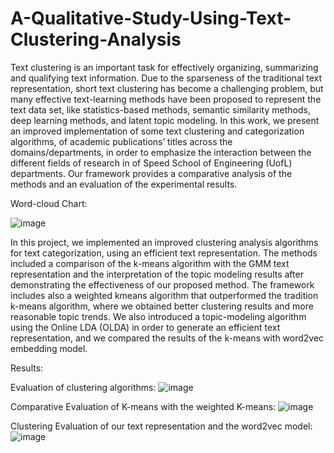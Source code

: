 # A-Qualitative-Study-Using-Text-Clustering-Analysis

Text clustering is an important task for effectively organizing, summarizing and qualifying text
information. Due to the sparseness of the traditional text representation, short text clustering has
become a challenging problem, but many effective text-learning methods have been proposed to
represent the text data set, like statistics-based methods, semantic similarity methods, deep learning
methods, and latent topic modeling. In this work, we present an improved implementation of some
text clustering and categorization algorithms, of academic publications’ titles across the
domains/departments, in order to emphasize the interaction between the different fields of research in
of Speed School of Engineering (UofL) departments.
Our framework provides a comparative analysis of the methods and an evaluation of the experimental results.

Word-cloud Chart:

![image](https://user-images.githubusercontent.com/51833664/113954835-9b618b00-97e8-11eb-815f-270598603d79.png)

In this project, we implemented an improved clustering analysis algorithms for text
categorization, using an efficient text representation. The methods included a comparison of the k-means
algorithm with the GMM text representation and the interpretation of the topic modeling results after
demonstrating the effectiveness of our proposed method. The framework includes also a weighted kmeans
algorithm that outperformed the tradition k-means algorithm, where we obtained better
clustering results and more reasonable topic trends. We also introduced a topic-modeling algorithm
using the Online LDA (OLDA) in order to generate an efficient text representation, and we compared
the results of the k-means with word2vec embedding model.

Results:

Evaluation of clustering algorithms:
![image](https://user-images.githubusercontent.com/51833664/113954434-cf887c00-97e7-11eb-98bb-7f7b50a1f5f4.png)

Comparative Evaluation of K-means with the weighted K-means:
![image](https://user-images.githubusercontent.com/51833664/113954486-e7f89680-97e7-11eb-8106-6cb07df0a39a.png)

Clustering Evaluation of our text representation and the word2vec model:
![image](https://user-images.githubusercontent.com/51833664/113954524-f941a300-97e7-11eb-9891-eda6bbaf2375.png)



